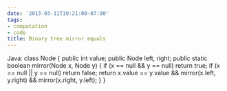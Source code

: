 ```yaml
---
date: '2013-03-11T19:21:00-07:00'
tags:
- computation
- code
title: Binary tree mirror equals
---
```


Java: class Node { public int value; public Node left, right; public static boolean mirror(Node x, Node y) { if (x == null && y == null) return true; if (x == null || y == null) return false; return x.value == y.value && mirror(x.left, y.right) && mirror(x.right, y.left); } }
